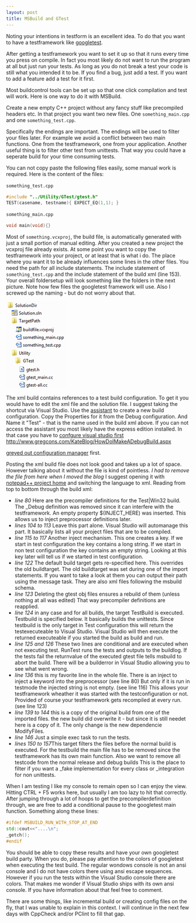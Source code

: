 ```yaml
---
layout: post
title: MSBuild and GTest
---
```


Noting your intentions in testform is an excellent idea.
To do that you want to have a testframework like
[googletest](https://code.google.com/p/googletest/downloads/list).

After getting a testframework you want to set it up so that it runs every time you press on compile.
In fact you most likely do not want to run the program at all but just run your tests.
As long as you do not break a test your code is still what you intended it to be.
If you find a bug, just add a test.
If you want to add a feature add a test for it first.

Most buildcontrol tools can be set up so that one click compilation and test will work.
Here is one way to do it with MSBuild.

Create a new empty C++ project without any fancy stuff like precompiled headers etc.
In that project you want two new files.
One `something_main.cpp` and one `something_test.cpp`.

Specifically the endings are important.
The endings will be used to filter your files later.
For example we avoid a conflict between two main functions.
One from the testframework, one from your application.
Another useful thing is to filter other test from unittests.
That way you could have a seperate build for your time consuming tests.

You can not copy paste the following files easily, some manual work is required.
Here is the content of the files:

`something_test.cpp`

```cpp
#include "../Utility/GTest/gtest.h"
TEST(casename, testname){ EXPECT_EQ(1,1); }
```

`something_main.cpp`

```cpp
void main(void){}
```

Most of `something.vcxproj`, the build file, is automatically generated with just a small portion of manual editing.
After you created a new project the vcxproj file already exists.
At some point you want to copy the testframework into your project, or at least that is what i do.
The place where you want it to be already influences some lines in the other files.
You need the path for all include statements.
The include statement of `something_test.cpp` and
the include statement of the build xml (line 153).
Your overall foldersetup will look something like the folders in the next picture.
Note how few files the googletest framework will use.
Also I screwed up the naming - but do not worry about that.

![alt](/images/2013-3-7/MSBuild_GTest_Folders.png)

The xml build contains references to a test build configuration.
To get it you would have to edit the xml file and the solution file.
I suggest taking the shortcut via Visual Studio.
Use the
[assistant](http://msdn.microsoft.com/en-us/library/kwybya3w.aspx)
to create a new build configuration.
Copy the Properties for it from the Debug configuration.
And Name it "Test" - that is the name used in the build xml above.
If you can not access the assistant you most likely have the express edition installed.
In that case you have to
[confgure visual studio first](https://link)
http://www.gregcons.com/KateBlog/HowDoIMakeADebugBuild.aspx

[greyed out configuration manager](http://www.gregcons.com/KateBlog/HowDoIMakeADebugBuild.aspx)
first.

Posting the xml build file does not look good and takes up a lot of space.
However talking about it without the file is kind of pointless.
*I had to remove the file from here when I moved the blog*
I suggest opening it with [notepad++ project home](http://notepad-plus-plus.org/) and switching the language to xml.
Reading from top to bottom through the build xml:

- *line 80* Here are the precompiler definitions for the Test|Win32 build.
The _Debug definition was removed since it can interfere with the testframework.
An empty property $(INJECT_HERE) was inserted.
This allows us to inject preprocessor definitions later.
- *lines 104 to 113* Leave this part alone.
Visual Studio will automanage this part.
It basically lists all your project files that are to be compiled.
- *line 115 to 117* Another inject mechanism.
This one creates a key.
If we start in test configuration the key contains a long string.
If we start in non test configuration the key contains an empty string.
Looking at this key later will tell us if we started in test configuration.
- *line 122* The default build target gets re-specified here.
This overrides the old buildtarget.
The old buildtarget was set during one of the import statements.
If you want to take a look at them you can output their path using the message task.
They are also xml files following the msbuild schema.
- *line 123* Deleting the gtest obj files ensures a rebuild of them (unless nothing at all was edited)
That way precompiler definitions are reapplied.
- *line 124* in any case and for all builds, the target TestBuild is executed.
Testbuild is specified below.
It basically builds the unittests.
Since testbuild is the only target in Test configuration this will return the testexecuteable to Visual Studio.
Visual Studio will then execute the returned executeable if you started the build as build and run.
- *line 125 and 126* These two lines are conditional and are executed when not executing test.
RunTest runs the tests and outputs to the buildlog.
If the tests fail the returnvalue of the executed gtest file tells msbuild to abort the build.
There will be a builderror in Visual Studio allowing you to see what went wrong.
- *line 136* this is my favorite line in the whole file.
There is an inject to inject a keyword into the preprocessor (see line 80)
But only if it is run in testmode the injected string is not empty. (see line 116)
This allows your testframework wheather it was started with the testconfiguration or not.
Provided of course your testframework gets recompiled at every run. (see line 123)
- *line 139 to 144* this is a copy of the original build from one of the imported files.
the new build did overwrite it - but since it is still needet here is a copy of it.
The only change is the new dependencie ModifyFiles.
- *line 146* Just a simple exec task to run the tests.
- *lines 150 to 157*This target filters the files before the normal build is executed.
For the testbuild the main file has to be removed since the testframework has its own main function.
Also we want to remove all testcode from the normal release and debug builds
This is the place to filter if you want a _fake implementation for every class or _integration for non unittests.

When I am testing I like my console to remain open so I can enjoy the view.
Hitting CTRL + F5 works here, but usually I am too lazy to hit that correctly.
After jumping through a lot of hoops to get the precompilerdefinition through,
we are free to add a conditional pause to the googletest main function.
Something along these lines:

```cpp
#ifdef MSBUILD_RUN_WITH_STOP_AT_END
std::cout<<"....\n";
_getch();
#endif
```

You should be able to copy these results and have your own googletest build party.
When you do, please pay attention to the colors of googletest when executing the test build.
The regular wondows console is not an ansi console
and I do not have colors there using ansi escape sequences.
However if you run the tests within the Visual Studio console there are colors.
That makes me wonder if Visual Studio ships with its own ansi console. If you have information about that feel free to comment.

There are some things, like incremental build or creating config files on the fly, that I was unable to explain in this context. I will continue in the next few days with CppCheck and/or PClint to fill that gap.
